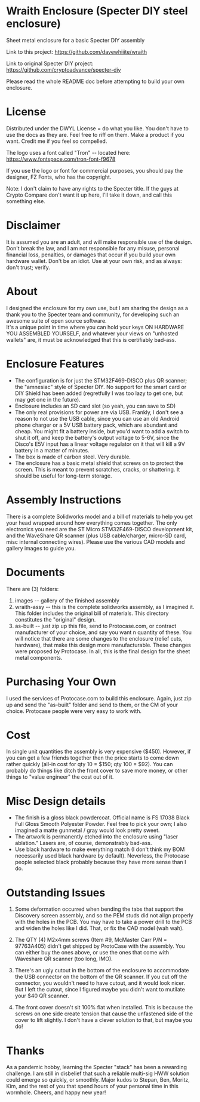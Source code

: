 # Wraith Enclosure (Specter DIY steel enclosure)
Sheet metal enclosure for a basic Specter DIY assembly
 
Link to this project:
https://github.com/davewhiiite/wraith

Link to original Specter DIY project:
https://github.com/cryptoadvance/specter-diy

Please read the whole README doc before attempting to build
your own enclosure.

# License
Distributed under the DWYL License = do what you like.
You don't have to use the docs as they are. Feel free to riff
on them. Make a product if you want. Credit me if you feel
so compelled. 

The logo uses a font called "Tron" -- located here:
https://www.fontspace.com/tron-font-f9678

If you use the logo or font for commercial purposes, 
you should pay the designer, FZ Fonts, who has the copyright.

Note: I don't claim to have any rights to the Specter title. If 
the guys at Crypto Compare don't want it up here, I'll take it
down, and call this something else.

# Disclaimer
It is assumed you are an adult, and will make responsible use
of the design. Don't break the law, and I am not responsible for any
misuse, personal financial loss, penalties, or damages that occur 
if you build your own hardware wallet. Don't be an idiot.
Use at your own risk, and as always: don't trust; verify.

# About
I designed the enclosure for my own use, but I am sharing
the design as a thank you to the Specter team and community, 
for developing such an awesome suite of open source software.  
It's a unique point in time where you can hold your keys ON HARDWARE 
YOU ASSEMBLED YOURSELF, and whatever your views on "unhosted 
wallets" are, it must be acknowledged that this is certifiably bad-ass.

# Enclosure Features
- The configuration is for just the STM32F469-DISCO plus QR scanner;
the "amnesiac" style of Specter DIY. No support for the smart card
or DIY Shield has been added (regretfully I was too lazy to get one, 
but may get one in the future).
- Enclosure includes an SD card slot (so yeah, you can save to SD)
- The only real provisions for power are via USB. Frankly,
I don't see a reason to not use the USB cable, since you can use an old
Android phone charger or a 5V USB battery pack, which are abundant
and cheap. You might fit a battery inside, but you'd want to add a switch to shut it off, 
and keep the battery's output voltage to 5-6V, since the Disco's E5V input
has a linear voltage regulator on it that will kill a 9V battery in a matter of minutes. 
- The box is made of carbon steel. Very durable.
- The enclosure has a basic metal shield that screws on to protect
the screen. This is meant to prevent scratches, cracks, or shattering.
It should be useful for long-term storage.

# Assembly Instructions
There is a complete Solidworks model and a bill of materials 
to help you get your head wrapped around how everything comes together.
The only electronics you need are the ST Micro STM32F469-DISCO
development kit, and the WaveShare QR scanner (plus USB cable/charger, micro-SD card,
misc internal connecting wires). Please use the various CAD models and gallery
images to guide you. 

# Documents 
There are (3) folders:
1. images -- gallery of the finished assembly
2. wraith-assy -- this is the complete solidworks assembly, as I imagined it.
This folder includes the original bill of materials. This directory constitutes
the "original" design.
3. as-built -- just zip up this file, send to Protocase.com, or contract
manufacturer of your choice, and say you want n quantity of these. You will notice
that there are some changes to the enclosure (relief cuts, hardware), that make
this design more manufacturable. These changes were proposed by Protocase.
In all, this is the final design for the sheet metal components.

# Purchasing Your Own
I used the services of Protocase.com to build this enclosure. Again, just zip up and
send the "as-built" folder and send to them, or the CM of your choice. Protocase
people were very easy to work with.

# Cost
In single unit quantities the assembly is very expensive ($450).
However, if you can get a few friends together then the price starts
to come down rather quickly (all-in cost for qty 10 = $150; qty 100 = $92).
You can probably do things like ditch the front cover to save more money,
or other things to "value engineer" the cost out of it.

# Misc Design details
- The finish is a gloss black powdercoat. Official name is FS 17038 Black
Full Gloss Smooth Polyester Powder. Feel free to pick your own; I also imagined 
a matte gunmetal / gray would look pretty sweet. 
- The artwork is permanently etched into the enclosure using "laser ablation." 
Lasers are, of course, demonstrably bad-ass. 
- Use black hardware to make everything match (I don't think my BOM necessarily used
 black hardware by default). Neverless, the Protocase people selected black 
 probably because they have more sense than I do.

# Outstanding Issues
1. Some deformation occurred when bending the tabs that support the
Discovery screen assembly, and so the PEM studs did not align properly
with the holes in the PCB. You may have to take a power drill to the PCB and
widen the holes like I did. That, or fix the CAD model (wah wah).

2. The QTY (4) M2x4mm screws (Item #9, McMaster Carr P/N = 97763A405) didn't get shipped
by ProtoCase with the assembly. You can either buy the ones above, or use the ones that come with 
Waveshare QR scanner (too long, IMO).

3. There's an ugly cutout in the bottom of the enclosure to accommodate the USB
connector on the bottom of the QR scanner. If you cut off the connector, you wouldn't
need to have cutout, and it would look nicer. But I left the cutout, since I 
figured maybe you didn't want to mutilate your $40 QR scanner.

4. The front cover doesn't sit 100% flat when installed. This is because the screws on one side
create tension that cause the unfastened side of the cover to lift slightly. I don't have 
a clever solution to that, but maybe you do!

# Thanks
As a pandemic hobby, learning the Specter "stack" has been a rewarding challenge. I am still
in disbelief that such a reliable multi-sig HWW solution could emerge so quickly, or smoothly. Major 
kudos to Stepan, Ben, Moritz, Kim, and the rest of you that spend hours of your personal 
time in this wormhole. Cheers, and happy new year!
